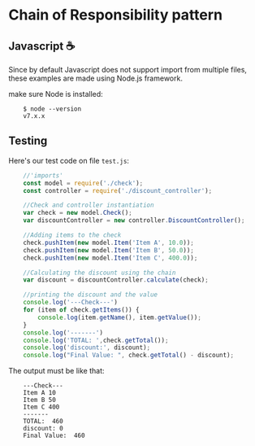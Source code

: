 Chain of Responsibility pattern
=====

Javascript :coffee:
-------
Since by default Javascript does not support import from multiple files, these examples are made using Node.js framework.

make sure Node is installed:

```console
    $ node --version
    v7.x.x
```

Testing
--------

Here's our test code on file ```test.js```:

``` javascript
    //'imports'
    const model = require('./check');
    const controller = require('./discount_controller');

    //Check and controller instantiation
    var check = new model.Check();
    var discountController = new controller.DiscountController();

    //Adding items to the check
    check.pushItem(new model.Item('Item A', 10.0));
    check.pushItem(new model.Item('Item B', 50.0));
    check.pushItem(new model.Item('Item C', 400.0));

    //Calculating the discount using the chain
    var discount = discountController.calculate(check);

    //printing the discount and the value
    console.log('---Check---')
    for (item of check.getItems()) {
        console.log(item.getName(), item.getValue());
    }
    console.log('-------')
    console.log('TOTAL: ',check.getTotal());
    console.log('discount:', discount);
    console.log("Final Value: ", check.getTotal() - discount);
```

The output must be like that:

```console
    ---Check---
    Item A 10
    Item B 50
    Item C 400
    -------
    TOTAL:  460
    discount: 0
    Final Value:  460
```
